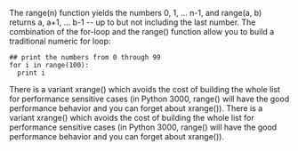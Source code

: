 The range(n) function yields the numbers 0, 1, ... n-1, and range(a, b) returns a, a+1, ... b-1 -- up to but not including the last number. The combination of the for-loop and the range() function allow you to build a traditional numeric for loop:
    
```    
## print the numbers from 0 through 99
for i in range(100):
  print i
```

There is a variant xrange() which avoids the cost of building the whole list for performance sensitive cases (in Python 3000, range() will have the good performance behavior and you can forget about xrange()).
There is a variant xrange() which avoids the cost of building the whole list for performance sensitive cases (in Python 3000, range() will have the good performance behavior and you can forget about xrange()).

